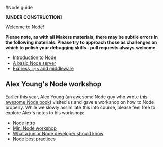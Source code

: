 #Node guide

**[UNDER CONSTRUCTION]**

Welcome to Node!

**Please note, as with all Makers materials, there may be subtle errors in the following materials. Please try to approach those as challenges on which to polish your debugging skills - pull requests always welcome.**

* [Introduction to Node](/node/intro_to_node.md)
* [A basic Node server](/node/basic_node_server.md)
* [Express, `ejs` and middleware](/node/express_ejs.md)

## Alex Young's Node workshop

Earlier this year, Alex Young (an awesome Node guy who wrote [this awesome Node book](http://www.manning.com/young/)) visited us and gave a workshop on how to Node properly. While we slowly assimilate this into course, please feel free to explore Alex's notes to his workshop:

* [Node intro](/node/alexyoung/node_intro.md)
* [Mini Node workshop](/node/alexyoung/node_workshop.md)
* [What a junior Node developer should know](/node/alexyoung/node_jr_checklist.md)
* [Node best practices](/node/alexyoung/node_best_practices.md)



